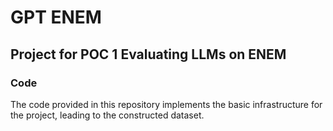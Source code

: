 # GPT ENEM

## Project for POC 1 Evaluating LLMs on ENEM

### Code

The code provided in this repository implements the basic infrastructure for the project, leading to the constructed dataset.
